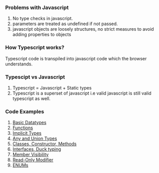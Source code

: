 ### Problems with Javascript
1. No type checks in javascript.
1. parameters are treated as undefined if not passed.
1. javascript objects are loosely structures, no strict measures to avoid adding properties to objects

### How Typescript works?
Typescript code is transpiled into javascript code which the browser understands.

### Typescipt vs Javascript
1. Typescript = Javascript + Static types
1. Typescript is a superset of javascript i.e valid javascript is still valid typescript as well.

### Code Examples
1. [Basic Datatypes](./hello-world.ts)
1. [Functions](./functions-basics.ts)
1. [Implicit Types](./implicit-types.ts)
1. [Any and Union Types](./any-and-union.ts)
1. [Classes, Constructor, Methods](./class-basics.ts)
1. [Interfaces, Duck typing](./interface-basics.ts)
1. [Member Visibility](./member-visibility.ts)
1. [Read-Only Modifier](./readonly-modifier.ts)
1. [ENUMs](./enum.ts)